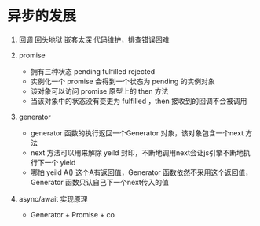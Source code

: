 # 异步的发展
1. 回调 回头地狱 嵌套太深 代码维护，排查错误困难
2. promise
    - 拥有三种状态 pending fulfilled rejected
    - 实例化一个 promise 会得到一个状态为 pending 的实例对象
    - 该对象可以访问 promise 原型上的 then 方法
    - 当该对象中的状态没有变更为 fulfilled ，then 接收到的回调不会被调用
3. generator
    - generator 函数的执行返回一个Generator 对象，该对象包含一个next 方法
    - next 方法可以用来解除 yeild 封印，不断地调用next会让js引擎不断地执行下一个 yield
    - 哪怕 yeild A() 这个A有返回值，Generator 函数依然不采用这个返回值，Generator 函数只认自己下一个next传入的值

4. async/await 实现原理
    - Generator + Promise + co 
